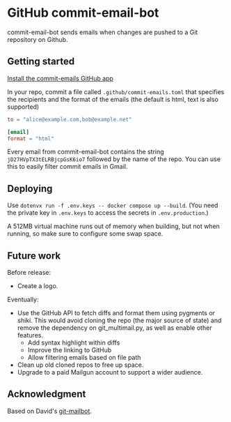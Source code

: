 # GitHub commit-email-bot

commit-email-bot sends emails when changes are pushed to a Git repository on Github.

## Getting started

[Install the commit-emails GitHub app](https://github.com/apps/commit-emails)

In your repo, commit a file called `.github/commit-emails.toml` that specifies the recipients and the format of the emails (the default is html, text is also supported)

```toml
to = "alice@example.com,bob@example.net"

[email]
format = "html"
```

Every email from commit-email-bot contains the string `jD27HVpTX3tELRBjcpGsK6io7` followed by the name of the repo. You can use this to easily filter commit emails in Gmail.

## Deploying

Use `dotenvx run -f .env.keys -- docker compose up --build`. (You need the private key in `.env.keys` to access the secrets in `.env.production`.)

A 512MB virtual machine runs out of memory when building, but not when running, so make sure to configure some swap space.

## Future work

Before release:
- Create a logo.

Eventually:
- Use the GitHub API to fetch diffs and format them using pygments or shiki. This would avoid cloning the repo (the
  major source of state) and remove the dependency on git_multimail.py, as well as enable other features.
  - Add syntax highlight within diffs
  - Improve the linking to GitHub
  - Allow filtering emails based on file path
- Clean up old cloned repos to free up space.
- Upgrade to a paid Mailgun account to support a wider audience.

## Acknowledgment

Based on David's [git-mailbot](https://github.com/davidlazar/git-mailbot).
